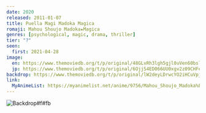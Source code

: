 ```yaml
---
date: 2020
released: 2011-01-07
title: Puella Magi Madoka Magica
romaji: Mahou Shoujo Madoka★Magica
genres: [psychological, magic, drama, thriller]
tier: "?"
seen:
  first: 2021-04-28
image:
  en: https://www.themoviedb.org/t/p/original/48GLvRh3lgh5gjl0uVen60bslRM.jpg
  jp: https://www.themoviedb.org/t/p/original/6OjjS4ED066UU0xgv2z09CHFeE3.jpg
backdrop: https://www.themoviedb.org/t/p/original/lW2deyLDrwcYO2iHCuVpj7r1FnQ.jpg
link:
  MyAnimeList: https://myanimelist.net/anime/9756/Mahou_Shoujo_Madoka%E2%98%85Magica
---
```



![Backdrop#f#fb](https://www.themoviedb.org/t/p/original/pAlPAlLWo35WOHNYZ9ekpQVzTSS.jpg "Source: TMDB")
